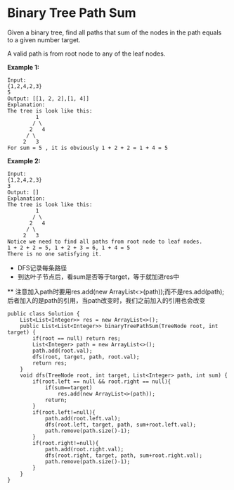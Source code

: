 # Binary Tree Path Sum

Given a binary tree, find all paths that sum of the nodes in the path equals to a given number target.

A valid path is from root node to any of the leaf nodes.

**Example 1:**
```
Input:
{1,2,4,2,3}
5
Output: [[1, 2, 2],[1, 4]]
Explanation:
The tree is look like this:
	     1
	    / \
	   2   4
	  / \
	 2   3
For sum = 5 , it is obviously 1 + 2 + 2 = 1 + 4 = 5
```
**Example 2:**
```
Input:
{1,2,4,2,3}
3
Output: []
Explanation:
The tree is look like this:
	     1
	    / \
	   2   4
	  / \
	 2   3
Notice we need to find all paths from root node to leaf nodes.
1 + 2 + 2 = 5, 1 + 2 + 3 = 6, 1 + 4 = 5 
There is no one satisfying it.
```
* DFS记录每条路径
* 到达叶子节点后，看sum是否等于target，等于就加进res中

** 注意加入path时要用res.add(new ArrayList<>(path));而不是res.add(path);  后者加入的是path的引用，当path改变时，我们之前加入的引用也会改变
```
public class Solution {
    List<List<Integer>> res = new ArrayList<>();
    public List<List<Integer>> binaryTreePathSum(TreeNode root, int target) {
        if(root == null) return res;
        List<Integer> path = new ArrayList<>();
        path.add(root.val);
        dfs(root, target, path, root.val);
        return res;
    }
    void dfs(TreeNode root, int target, List<Integer> path, int sum) {
        if(root.left == null && root.right == null){
            if(sum==target)
                res.add(new ArrayList<>(path));         
            return;
        }
        if(root.left!=null){
            path.add(root.left.val);
            dfs(root.left, target, path, sum+root.left.val);
            path.remove(path.size()-1);
        }
        if(root.right!=null){
            path.add(root.right.val);
            dfs(root.right, target, path, sum+root.right.val);
            path.remove(path.size()-1);
        }
    }
}
```
